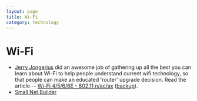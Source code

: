 ```yaml
---
layout: page
title: Wi-Fi
category: technology
---
```


# Wi-Fi

- [Jerry Jongerius](https://www.duckware.com/support/about.html) did an awesome job of gathering up all the best you can learn about Wi-Fi to help people understand current wifi technology, so that people can make an educated 'router' upgrade decision. Read the article -- [Wi-Fi 4/5/6/6E - 802.11 n/ac/ax](https://www.duckware.com/tech/wifi-in-the-us.html) ([backup](/technology/wi-fi-backup.html)).
- [Small Net Builder](https://www.smallnetbuilder.com)
